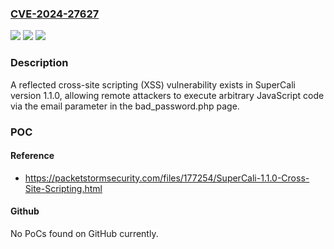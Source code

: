 ### [CVE-2024-27627](https://cve.mitre.org/cgi-bin/cvename.cgi?name=CVE-2024-27627)
![](https://img.shields.io/static/v1?label=Product&message=n%2Fa&color=blue)
![](https://img.shields.io/static/v1?label=Version&message=n%2Fa&color=blue)
![](https://img.shields.io/static/v1?label=Vulnerability&message=n%2Fa&color=brighgreen)

### Description

A reflected cross-site scripting (XSS) vulnerability exists in SuperCali version 1.1.0, allowing remote attackers to execute arbitrary JavaScript code via the email parameter in the bad_password.php page.

### POC

#### Reference
- https://packetstormsecurity.com/files/177254/SuperCali-1.1.0-Cross-Site-Scripting.html

#### Github
No PoCs found on GitHub currently.

